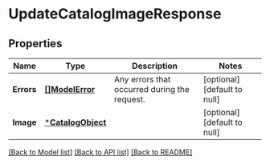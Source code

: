 # UpdateCatalogImageResponse

## Properties

 Name       | Type                                   | Description                                  | Notes                        
------------|----------------------------------------|----------------------------------------------|------------------------------
 **Errors** | [**[]ModelError**](Error.md)           | Any errors that occurred during the request. | [optional] [default to null] 
 **Image**  | [***CatalogObject**](CatalogObject.md) |                                              | [optional] [default to null] 

[[Back to Model list]](../README.md#documentation-for-models) [[Back to API list]](../README.md#documentation-for-api-endpoints) [[Back to README]](../README.md)

